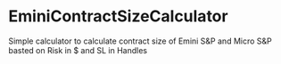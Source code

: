 # EminiContractSizeCalculator
Simple calculator to calculate contract size of Emini S&amp;P and Micro S&amp;P basted on Risk in $ and SL in Handles
